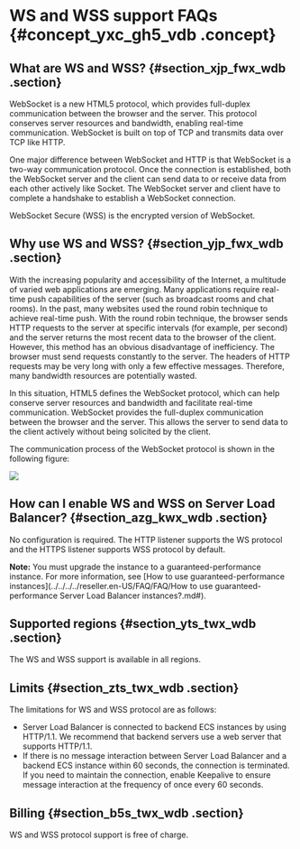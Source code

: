 # WS and WSS support FAQs {#concept_yxc_gh5_vdb .concept}

## What are WS and WSS? {#section_xjp_fwx_wdb .section}

WebSocket is a new HTML5 protocol, which provides full-duplex communication between the browser and the server. This protocol conserves server resources and bandwidth, enabling real-time communication. WebSocket is built on top of TCP and transmits data over TCP like HTTP.

One major difference between WebSocket and HTTP is that WebSocket is a two-way communication protocol. Once the connection is established, both the WebSocket server and the client can send data to or receive data from each other actively like Socket. The WebSocket server and client have to complete a handshake to establish a WebSocket connection.

WebSocket Secure \(WSS\) is the encrypted version of WebSocket.

## Why use WS and WSS? {#section_yjp_fwx_wdb .section}

With the increasing popularity and accessibility of the Internet, a multitude of varied web applications are emerging. Many applications require real-time push capabilities of the server \(such as broadcast rooms and chat rooms\). In the past, many websites used the round robin technique to achieve real-time push. With the round robin technique, the browser sends HTTP requests to the server at specific intervals \(for example, per second\) and the server returns the most recent data to the browser of the client. However, this method has an obvious disadvantage of inefficiency. The browser must send requests constantly to the server. The headers of HTTP requests may be very long with only a few effective messages. Therefore, many bandwidth resources are potentially wasted.

In this situation, HTML5 defines the WebSocket protocol, which can help conserve server resources and bandwidth and facilitate real-time communication. WebSocket provides the full-duplex communication between the browser and the server. This allows the server to send data to the client actively without being solicited by the client.

The communication process of the WebSocket protocol is shown in the following figure:

![](http://static-aliyun-doc.oss-cn-hangzhou.aliyuncs.com/assets/img/4293/15658830603247_en-US.png)

## How can I enable WS and WSS on Server Load Balancer? {#section_azg_kwx_wdb .section}

No configuration is required. The HTTP listener supports the WS protocol and the HTTPS listener supports WSS protocol by default.

**Note:** You must upgrade the instance to a guaranteed-performance instance. For more information, see [How to use guaranteed-performance instances](../../../../reseller.en-US/FAQ/FAQ/How to use guaranteed-performance Server Load Balancer instances?.md#).

## Supported regions {#section_yts_twx_wdb .section}

The WS and WSS support is available in all regions.

## Limits {#section_zts_twx_wdb .section}

The limitations for WS and WSS protocol are as follows:

-   Server Load Balancer is connected to backend ECS instances by using HTTP/1.1. We recommend that backend servers use a web server that supports HTTP/1.1.
-   If there is no message interaction between Server Load Balancer and a backend ECS instance within 60 seconds, the connection is terminated. If you need to maintain the connection, enable Keepalive to ensure message interaction at the frequency of once every 60 seconds.

## Billing {#section_b5s_twx_wdb .section}

WS and WSS protocol support is free of charge.

